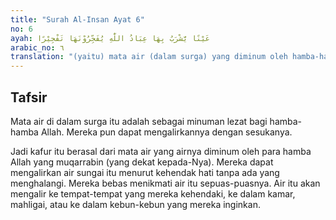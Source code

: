 ```yaml
---
title: "Surah Al-Insan Ayat 6"
no: 6
ayah: عَيْنًا يَّشْرَبُ بِهَا عِبَادُ اللّٰهِ يُفَجِّرُوْنَهَا تَفْجِيْرًا 
arabic_no: ٦
translation: "(yaitu) mata air (dalam surga) yang diminum oleh hamba-hamba Allah dan mereka dapat memancarkannya dengan sebaik-baiknya."
---
```


## Tafsir

Mata air di dalam surga itu adalah sebagai minuman lezat bagi hamba-hamba Allah. Mereka pun dapat mengalirkannya dengan sesukanya.

Jadi kafur itu berasal dari mata air yang airnya diminum oleh para hamba Allah yang muqarrabin (yang dekat kepada-Nya). Mereka dapat mengalirkan air sungai itu menurut kehendak hati tanpa ada yang menghalangi. Mereka bebas menikmati air itu sepuas-puasnya. Air itu akan mengalir ke tempat-tempat yang mereka kehendaki, ke dalam kamar, mahligai, atau ke dalam kebun-kebun yang mereka inginkan.